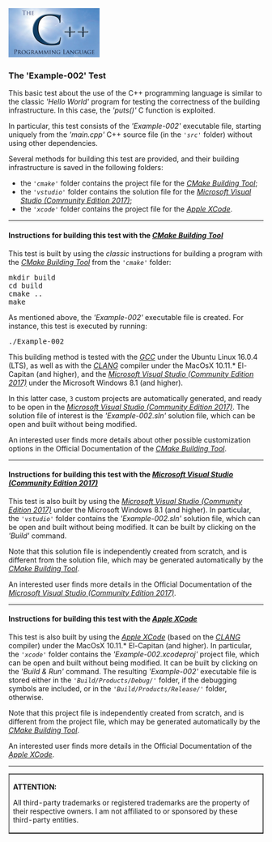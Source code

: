 <p><IMG src="../img/logo-sun.jpg" border="0" width="180" height="97"></p>

<H3>The 'Example-002' Test</H3>

<p>This basic test about the use of the C++ programming language is similar to the classic <i>'Hello World'</i> program for testing the correctness of the building infrastructure. In this case, the <i>'puts()'</i> C function is exploited.</p>

<p>In particular, this test consists of the <i>'Example-002'</i> executable file, starting uniquely from the <i>'main.cpp'</i> C++ source file (in the <i><code>'src'</code></i> folder) without using other dependencies.<p>Several methods for building this test are provided, and their building infrastructure is saved in the following folders:<p><ul>
<li>the <i><code>'cmake'</code></i> folder contains the project file for the <i><A href="https://cmake.org">CMake Building Tool</A></i>;</li>
<li>the <i><code>'vstudio'</code></i> folder contains the solution file for the <i><A href="https://www.visualstudio.com/">Microsoft Visual Studio (Community Edition 2017)</A></i>;</li>
<li>the <i><code>'xcode'</code></i> folder contains the project file for the <i><A href="https://developer.apple.com/xcode/">Apple XCode</A></i>.</li></ul></p>
<p><hr><p>

<h4>Instructions for building this test with the <i><A href="https://cmake.org">CMake Building Tool</A></i></h4>
<p>This test is built by using the <i>classic</i> instructions for building a program with the <i><A href="https://cmake.org">CMake Building Tool</A></i> from the <i><code>'cmake'</code></i> folder:</p>
<pre>mkdir build
cd build
cmake ..
make
</pre>
<p>As mentioned above, the <i>'Example-002'</i> executable file is created. For instance, this test is executed by running:</p><pre>./Example-002</pre>
<p>This building method is tested with the <A href="https://gcc.gnu.org/"><i>GCC</i></A> under the Ubuntu Linux 16.0.4 (LTS), as well as with the <A href="https://clang.llvm.org/"><i>CLANG</i></A> compiler under the MacOsX 10.11.* El-Capitan (and higher), and the <A href="https://www.visualstudio.com/"><i>Microsoft Visual Studio (Community Edition 2017)</i></A> under the Microsoft Windows 8.1 (and higher).</p>
<p>In this latter case, <code>3</code> custom projects are automatically generated, and ready to be open in the <A href="https://www.visualstudio.com/"><i>Microsoft Visual Studio (Community Edition 2017)</i></A>. The solution file of interest is the <i>'Example-002.sln'</i> solution file, which can be open and built without being modified.</p>
<p>An interested user finds more details about other possible customization options in the Official Documentation of the <i><A href="https://cmake.org">CMake Building Tool</A></i>.</p>
<p><hr><p>

<h4>Instructions for building this test with the <i><A href="https://www.visualstudio.com/">Microsoft Visual Studio (Community Edition 2017)</A></i></h4>
<p>This test is also built by using the <A href="https://www.visualstudio.com/"><i>Microsoft Visual Studio (Community Edition 2017)</i></A> under the Microsoft Windows 8.1 (and higher). In particular, the <i><code>'vstudio'</code></i> folder contains the <i>'Example-002.sln'</i> solution file, which can be open and built without being modified. It can be built by clicking on the <i>'Build'</i> command.</p>
<p>Note that this solution file is independently created from scratch, and is different from the solution file, which may be generated automatically by the <i><A href="https://cmake.org">CMake Building Tool</A></i>.</p><p>An interested user finds more details in the Official Documentation of the <i><A href="https://www.visualstudio.com/">Microsoft Visual Studio (Community Edition 2017)</A></i>.</p>
<p><hr><p>
  
<h4>Instructions for building this test with the <i><A href="https://developer.apple.com/xcode/">Apple XCode</A></i></h4>
<p>This test is also built by using the <A href="https://developer.apple.com/xcode/"><i>Apple XCode</i></A> (based on the <A href="https://clang.llvm.org/"><i>CLANG</i></A> compiler) under the MacOsX 10.11.* El-Capitan (and higher). In particular, the <i><code>'xcode'</code></i> folder contains the <i>'Example-002.xcodeproj'</i> project file, which can be open and built without being modified. It can be built by clicking on the <i>'Build & Run'</i> command. The resulting <i>'Example-002'</i> executable file is stored either in the <i><code>'Build/Products/Debug/'</code></i> folder, if the debugging symbols are included, or in the <i><code>'Build/Products/Release/'</code></i> folder, otherwise.</p>
<p>Note that this project file is independently created from scratch, and is different from the project file, which may be generated automatically by the <i><A href="https://cmake.org">CMake Building Tool</A></i>.</p><p>An interested user finds more details in the Official Documentation of the <A href="https://developer.apple.com/xcode/"><i>Apple XCode</i></A>.</p>
<p><hr><p>

<table border=1><tr><td><p><b>ATTENTION:</b><p>All third-party trademarks or registered trademarks are the property of their respective owners. I am not affiliated to or sponsored by these third-party entities.</td></tr></table>